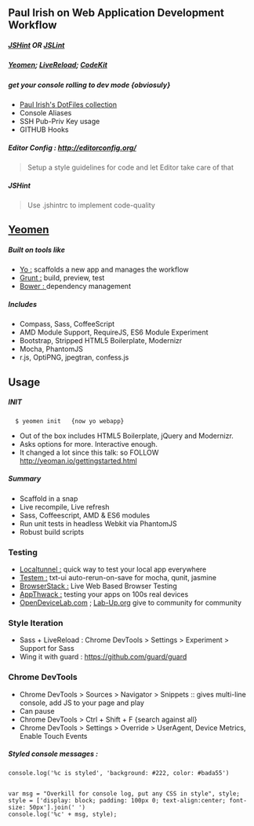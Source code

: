 ## Paul Irish on Web Application Development Workflow

#####  [JSHint](http://www.jshint.com/) OR [JSLint](http://www.jslint.com/)
##### [Yeomen](http://yeoman.io/); [LiveReload](http://livereload.com/); [CodeKit](http://incident57.com/codekit/)

##### get your console rolling to dev mode {obviosuly}
*  [Paul Irish's DotFiles collection](https://github.com/paulirish/dotfiles)
*  Console Aliases
*  SSH Pub-Priv Key usage
*  GITHUB Hooks

##### Editor Config : http://editorconfig.org/
>  Setup a style guidelines for code and let Editor take care of that

##### JSHint
>  Use .jshintrc to implement code-quality


## [Yeomen](https://github.com/yeoman/yeoman)

##### Built on tools like
*  [Yo    :](https://github.com/yeoman/yo) scaffolds a new app and manages the workflow
*  [Grunt :](http://gruntjs.com/) build, preview, test
*  [Bower : ](http://twitter.github.com/bower) dependency management

##### Includes
*  Compass, Sass, CoffeeScript
*  AMD Module Support, RequireJS, ES6 Module Experiment
*  Bootstrap, Stripped HTML5 Boilerplate, Modernizr
*  Mocha, PhantomJS
*  r.js, OptiPNG, jpegtran, confess.js


## Usage

##### INIT
      $ yeomen init   {now yo webapp}

*  Out of the box includes HTML5 Boilerplate, jQuery and Modernizr.
*  Asks options for more. Interactive enough.
*  It changed a lot since this talk: so FOLLOW http://yeoman.io/gettingstarted.html

##### Summary
*  Scaffold in a snap
*  Live recompile, Live refresh
*  Sass, Coffeescript, AMD & ES6 modules
*  Run unit tests in headless Webkit via PhantomJS
*  Robust build scripts

### Testing
* [Localtunnel :](http://progrium.com/localtunnel)  quick way to test your local app everywhere
* [Testem :](https://github.com/airportyh/testem) txt-ui auto-rerun-on-save for mocha, qunit, jasmine
* [BrowserStack :](http://www.browserstack.com/) Live Web Based Browser Testing
* [AppThwack :](https://appthwack.com/) testing your apps on 100s real devices
* [OpenDeviceLab.com](http://opendevicelab.com/)  ; [Lab-Up.org](http://lab-up.org/) give to community for community

### Style Iteration
* Sass + LiveReload : Chrome DevTools > Settings > Experiment > Support for Sass
* Wing it with guard : https://github.com/guard/guard

### Chrome DevTools
* Chrome DevTools > Sources > Navigator > Snippets :: gives multi-line console, add JS to your page and play
* Can pause
* Chrome DevTools > Ctrl + Shift + F {search against all}
* Chrome DevTools > Settings > Override > UserAgent, Device Metrics, Enable Touch Events
##### Styled console messages :

    console.log('%c is styled', 'background: #222, color: #bada55')
 

    var msg = "Overkill for console log, put any CSS in style", style;
    style = ['display: block; padding: 100px 0; text-align:center; font-size: 50px'].join(' ')
    console.log('%c' + msg, style);
